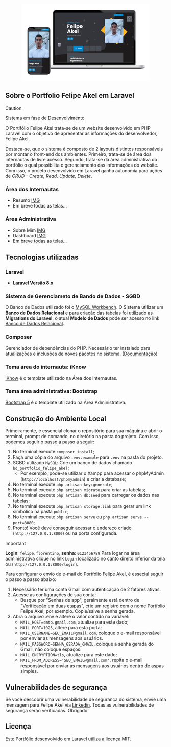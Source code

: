 <p align="center"><img src="public/readme/desktop-mobile.png" width="400"></p>

## Sobre o Portfolio Felipe Akel em Laravel

> [!CAUTION]
> Sistema em fase de Desenvolvimento

O Portifólio Felipe Akel trata-se de um website desenvolvido em PHP Laravel com o objetivo de apresentar as informações do desenvolvedor, Felipe Akel. 

Destaca-se, que o sistema é composto de 2 layouts distintos responsáveis por montar o front-end dos ambientes. Primeiro, trata-se de área dos internautas de livre acesso. Segundo, trata-se da área administrativa do portfólio o qual possibilita o gerenciamento das informações do website. Com isso, o projeto desenvolvido em Laravel ganha autonomia para ações de _CRUD - Create, Read, Update, Delete_. 

### Área dos Internautas
- Resumo [IMG](public/readme/resumo.png)
- Em breve todas as telas...

### Área Administrativa
- Sobre Mim [IMG](public/readme/sobre-mim.png)
- Dashboard [IMG](public/readme/cadastro-portfolio.png)
- Em breve todas as telas...

## Tecnologias utilizadas

### Laravel
- **[Laravel Versão 8.x](https://laravel.com/docs/8.x)**

### Sistema de Gerenciameto de Bando de Dados - SGBD
O Banco de Dados utilizado foi o [MySQL Workbench](https://www.mysql.com/products/workbench/). 
O Sistema utilizar um **Banco de Dados Relacional** e para criação das tabelas foi utilizado as **Migrations do Laravel**, o atual **Modelo de Dados** pode ser acesso no link [Banco de Dados Relacional](public/readme/banco-relacional.png).

### Composer
Gerenciador de dependências do PHP. Necessário ter instalado para atualizações e inclusões de novos pacotes no sistema.
([Documentação](https://getcomposer.org/))

### Tema área do internauta: iKnow
[iKnow](https://themeforest.net/item/iknow-cv-resume-template/34225451) é o template utilizado na Área dos Internautas.

### Tema área administrativa: Bootstrap
[Bootstrap 5](https://getbootstrap.com/) é o template utilizado na Área Administrativa.


## Construção do Ambiente Local

Primeiramente, é essencial clonar o repositório para sua máquina e abrir o terminal, prompt de comando, no diretório na pasta do projeto. Com isso, podemos seguir o passo a passo a seguir:

1. No terminal execute ```composer install```;
2. Faça uma cópia do arquivo ```.env.example``` para ```.env``` na pasta do projeto.
3. SGBD utilizado ```MySQL```: Crie um banco de dados chamado ```bd_portfolio_felipe_akel```;
    - Por exemplo, pode-se utilizar o Xampp para acessar o phpMyAdmin (```http://localhost/phpmyadmin```) e criar a database;
4. No terminal execute ```php artisan key:generate```;
5. No terminal execute ```php artisan migrate``` para criar as tabelas;
6. No terminal execute ```php artisan db:seed``` para carregar os dados nas tabelas;
7. No terminal execute ```php artisan storage:link``` para gerar um link simbólico na pasta ```public```;
8. No terminal execute ```php artisan serve``` ou ```php artisan serve --port=8080```;
9. Pronto! Você deve conseguir acessar o endereço criado (```http://127.0.0.1:8000```) ou na porta configurada.


> [!IMPORTANT]
> **Login**: ```felipe.florentino```, **senha**: ```0123456789```
Para logar na área administrativa clique no link ```Login``` localizado no canto direito inferior da tela ou (```http://127.0.0.1:8000/login```).

Para configurar o envio de e-mail do Portfólio Felipe Akel, é essecial seguir o passo a passo abaixo:

1. Necessário ter uma conta Gmail com autenticação de 2 fatores ativas.
2. Acesse as configurações de sua conta:
    - Busque por "Senhas de app", geralmente está dentro de "Verificação em duas etapas", crie um registro com o nome Portfólio Felipe Akel, por exemplo. Copie/salve a senha gerada.
3. Abra o arquivo .env e altere o valor contido na variável:
    - ```MAIL_HOST=smtp.gmail.com```, atualize para este dado;
    - ```MAIL_PORT=1025```, altere para esta porta;
    - ```MAIL_USERNAME=SEU_EMAIL@gmail.com```, coloque o e-mail responsável por enviar as mensagens aos usuários.
    - ```MAIL_PASSWORD=SENHA_GERADA_GMAIL```, coloque a senha gerada do Gmail, não coloque espaços.
    - ```MAIL_ENCRYPTION=tls```, atualize para este dado;
    - ```MAIL_FROM_ADDRESS='SEU_EMAIL@gmail.com'```, repita o e-mail responsável por enviar as mensagens aos usuários dentro de aspas simples.
    

## Vulnerabilidades de segurança

Se você descobrir uma vulnerabilidade de segurança do sistema, envie uma mensagem para Felipe Akel via [Linkedin](https://www.linkedin.com/in/felipe-akel-carvalho-florentino-009412135/). Todas as vulnerabilidades de segurança serão verificadas. Obrigado!


## Licença

Este Portfólio desenvolvido em Laravel utiliza a licença MIT.